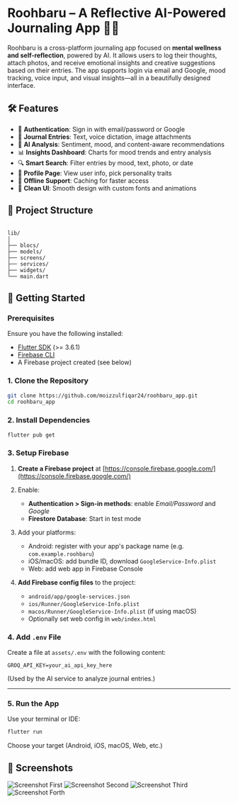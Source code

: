 # Roohbaru – A Reflective AI-Powered Journaling App 🧠📓

Roohbaru is a cross-platform journaling app focused on **mental wellness and self-reflection**, powered by AI. It allows users to log their thoughts, attach photos, and receive emotional insights and creative suggestions based on their entries. The app supports login via email and Google, mood tracking, voice input, and visual insights—all in a beautifully designed interface.

## 🛠 Features

- 🔐 **Authentication**: Sign in with email/password or Google
- 📝 **Journal Entries**: Text, voice dictation, image attachments
- 🧠 **AI Analysis**: Sentiment, mood, and content-aware recommendations
- 📊 **Insights Dashboard**: Charts for mood trends and entry analysis
- 🔍 **Smart Search**: Filter entries by mood, text, photo, or date
- 👤 **Profile Page**: View user info, pick personality traits
- 💾 **Offline Support**: Caching for faster access
- 🎨 **Clean UI**: Smooth design with custom fonts and animations

## 📁 Project Structure

```

lib/
│
├── blocs/             
├── models/            
├── screens/           
├── services/          
├── widgets/           
└── main.dart          

````

## 🚀 Getting Started

### Prerequisites

Ensure you have the following installed:

- [Flutter SDK](https://flutter.dev/docs/get-started/install) (>= 3.6.1)
- [Firebase CLI](https://firebase.google.com/docs/cli)
- A Firebase project created (see below)

### 1. Clone the Repository

```bash
git clone https://github.com/moizzulfiqar24/roohbaru_app.git
cd roohbaru_app
````

### 2. Install Dependencies

```bash
flutter pub get
```

### 3. Setup Firebase

1. **Create a Firebase project** at [https://console.firebase.google.com/](https://console.firebase.google.com/)

2. Enable:

   * **Authentication > Sign-in methods**: enable *Email/Password* and *Google*
   * **Firestore Database**: Start in test mode

3. Add your platforms:

   * Android: register with your app's package name (e.g. `com.example.roohbaru`)
   * iOS/macOS: add bundle ID, download `GoogleService-Info.plist`
   * Web: add web app in Firebase Console

4. **Add Firebase config files** to the project:

   * `android/app/google-services.json`
   * `ios/Runner/GoogleService-Info.plist`
   * `macos/Runner/GoogleService-Info.plist` (if using macOS)
   * Optionally set web config in `web/index.html`

### 4. Add `.env` File

Create a file at `assets/.env` with the following content:

```env
GROQ_API_KEY=your_ai_api_key_here
```

(Used by the AI service to analyze journal entries.)

---

### 5. Run the App

Use your terminal or IDE:

```bash
flutter run
```

Choose your target (Android, iOS, macOS, Web, etc.)

## 📸 Screenshots

<!-- ![Screenshot 1](assets/images/readme_scs/1.png)
![Screenshot 2](assets/images/readme_scs/2.png)
![Screenshot 3](assets/images/readme_scs/3.png)
![Screenshot 4](assets/images/readme_scs/4.png) -->

![Screenshot First](assets/images/readme_scs/fir.png)
![Screenshot Second](assets/images/readme_scs/sec.png)
![Screenshot Third](assets/images/readme_scs/thi.png)
![Screenshot Forth](assets/images/readme_scs/for.png)